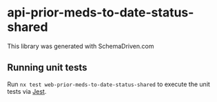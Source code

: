 
# api-prior-meds-to-date-status-shared

This library was generated with SchemaDriven.com

## Running unit tests

Run `nx test web-prior-meds-to-date-status-shared` to execute the unit tests via [Jest](https://jestjs.io).

